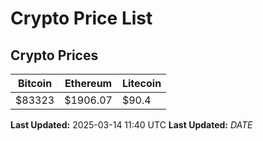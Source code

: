# Crypto Price List

## Crypto Prices
| Bitcoin | Ethereum | Litecoin |
| ------- | -------- | -------- |
| $83323 | $1906.07 | $90.4 |
**Last Updated:** 2025-03-14 11:40 UTC
**Last Updated:** $DATE$
